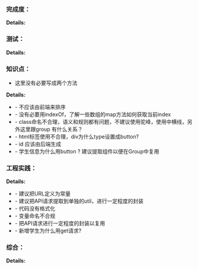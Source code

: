 ### 完成度：


__Details:__



### 测试：


__Details:__



### 知识点：
* 这里没有必要写成两个方法

__Details:__

- \- 不应该由前端来排序
- \- 没有必要用indexOf，了解一些数组的map方法如何获取当前index
- \- class命名不合理，语义和规则都有问题，不建议使用驼峰，使用中横线，另外这里跟group 有什么关系？
- \- html标签使用不合理，div为什么type设置成button?
- \- id 应该由后端生成
- \- 学生信息为什么用button ? 建议提取组件以便在Group中复用

### 工程实践：


__Details:__

- \- 建议把URL定义为常量
- \- 建议把API请求提取到单独的util，进行一定程度的封装
- \- 代码没有格式化
- \- 变量命名不合规
- \- 把API请求进行一定程度的封装以复用
- \- 新增学生为什么用get请求?

### 综合：


__Details:__



